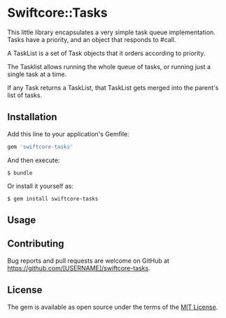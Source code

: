 # Swiftcore::Tasks

This little library encapsulates a very simple task queue implementation.
Tasks have a priority, and an object that responds to #call.

A TaskList is a set of Task objects that it orders according to priority.

The Tasklist allows running the whole queue of tasks, or running just a single
task at a time.

If any Task returns a TaskList, that TaskList gets merged into the parent's
list of tasks.

## Installation

Add this line to your application's Gemfile:

```ruby
gem 'swiftcore-tasks'
```

And then execute:

    $ bundle

Or install it yourself as:

    $ gem install swiftcore-tasks

## Usage


## Contributing

Bug reports and pull requests are welcome on GitHub at https://github.com/[USERNAME]/swiftcore-tasks.

## License

The gem is available as open source under the terms of the [MIT License](https://opensource.org/licenses/MIT).
